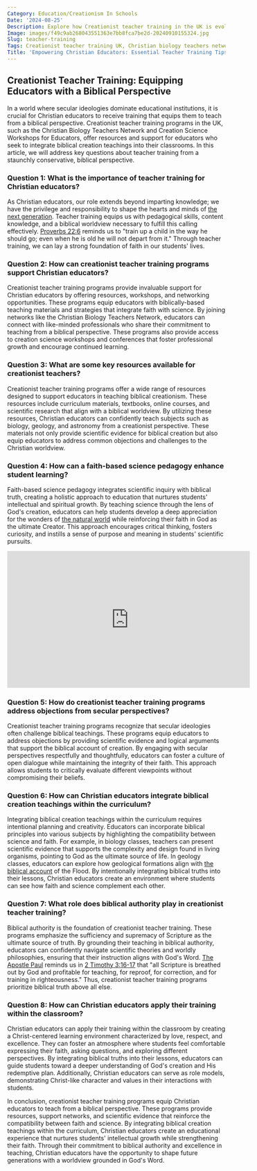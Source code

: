 ```yaml
---
Category: Education/Creationism In Schools
Date: '2024-08-25'
Description: Explore how Creationist teacher training in the UK is evolving with the Christian Biology Teachers Network. Discover insights into Creation science workshops, biblical teaching resources, and faith-based pedagogy for educators in this specialized field.
Image: images/f49c9ab268043551363e7bb8fca7be2d-20240910155324.jpg
Slug: teacher-training
Tags: Creationist teacher training UK, Christian biology teachers network, Creation science workshops educators, Biblical creation teaching resources, Faith-based science pedagogy
Title: 'Empowering Christian Educators: Essential Teacher Training Tips'
---
```


## Creationist Teacher Training: Equipping Educators with a Biblical Perspective

In a world where secular ideologies dominate educational institutions, it is crucial for Christian educators to receive training that equips them to teach from a biblical perspective. Creationist teacher training programs in the UK, such as the Christian Biology Teachers Network and Creation Science Workshops for Educators, offer resources and support for educators who seek to integrate biblical creation teachings into their classrooms. In this article, we will address key questions about teacher training from a staunchly conservative, biblical perspective.

### Question 1: What is the importance of teacher training for Christian educators?

As Christian educators, our role extends beyond imparting knowledge; we have the privilege and responsibility to shape the hearts and minds of [the next generation](/parental-rights). Teacher training equips us with pedagogical skills, content knowledge, and a biblical worldview necessary to fulfill this calling effectively. [Proverbs 22:6](https://www.bibleref.com/Proverbs/22/Proverbs-22-6.html) reminds us to "train up a child in the way he should go; even when he is old he will not depart from it." Through teacher training, we can lay a strong foundation of faith in our students' lives.

### Question 2: How can creationist teacher training programs support Christian educators?

Creationist teacher training programs provide invaluable support for Christian educators by offering resources, workshops, and networking opportunities. These programs equip educators with biblically-based teaching materials and strategies that integrate faith with science. By joining networks like the Christian Biology Teachers Network, educators can connect with like-minded professionals who share their commitment to teaching from a biblical perspective. These programs also provide access to creation science workshops and conferences that foster professional growth and encourage continued learning.

### Question 3: What are some key resources available for creationist teachers?

Creationist teacher training programs offer a wide range of resources designed to support educators in teaching biblical creationism. These resources include curriculum materials, textbooks, online courses, and scientific research that align with a biblical worldview. By utilizing these resources, Christian educators can confidently teach subjects such as biology, geology, and astronomy from a creationist perspective. These materials not only provide scientific evidence for biblical creation but also equip educators to address common objections and challenges to the Christian worldview.

### Question 4: How can a faith-based science pedagogy enhance student learning?

Faith-based science pedagogy integrates scientific inquiry with biblical truth, creating a holistic approach to education that nurtures students' intellectual and spiritual growth. By teaching science through the lens of God's creation, educators can help students develop a deep appreciation for the wonders of [the natural world](/scientific-research-creationism) while reinforcing their faith in God as the ultimate Creator. This approach encourages critical thinking, fosters curiosity, and instills a sense of purpose and meaning in students' scientific pursuits.


<iframe width="560" height="315" src="https://www.youtube.com/embed/zNivNycOQI8" frameborder="0" allow="autoplay; encrypted-media" allowfullscreen></iframe>


### Question 5: How do creationist teacher training programs address objections from secular perspectives?

Creationist teacher training programs recognize that secular ideologies often challenge biblical teachings. These programs equip educators to address objections by providing scientific evidence and logical arguments that support the biblical account of creation. By engaging with secular perspectives respectfully and thoughtfully, educators can foster a culture of open dialogue while maintaining the integrity of their faith. This approach allows students to critically evaluate different viewpoints without compromising their beliefs.

### Question 6: How can Christian educators integrate biblical creation teachings within the curriculum?

Integrating biblical creation teachings within the curriculum requires intentional planning and creativity. Educators can incorporate biblical principles into various subjects by highlighting the compatibility between science and faith. For example, in biology classes, teachers can present scientific evidence that supports the complexity and design found in living organisms, pointing to God as the ultimate source of life. In geology classes, educators can explore how geological formations align with [the biblical account](/scientific-research-creationism) of the Flood. By intentionally integrating biblical truths into their lessons, Christian educators create an environment where students can see how faith and science complement each other.

### Question 7: What role does biblical authority play in creationist teacher training?

Biblical authority is the foundation of creationist teacher training. These programs emphasize the sufficiency and supremacy of Scripture as the ultimate source of truth. By grounding their teaching in biblical authority, educators can confidently navigate scientific theories and worldly philosophies, ensuring that their instruction aligns with God's Word. [The Apostle Paul](/debunking-5-common-myths-about-christianity) reminds us in [2 Timothy 3:16-17](https://www.bibleref.com/2-Timothy/3/2-Timothy-3-16.html) that "all Scripture is breathed out by God and profitable for teaching, for reproof, for correction, and for training in righteousness." Thus, creationist teacher training programs prioritize biblical truth above all else.

### Question 8: How can Christian educators apply their training within the classroom?

Christian educators can apply their training within the classroom by creating a Christ-centered learning environment characterized by love, respect, and excellence. They can foster an atmosphere where students feel comfortable expressing their faith, asking questions, and exploring different perspectives. By integrating biblical truths into their lessons, educators can guide students toward a deeper understanding of God's creation and His redemptive plan. Additionally, Christian educators can serve as role models, demonstrating Christ-like character and values in their interactions with students.

In conclusion, creationist teacher training programs equip Christian educators to teach from a biblical perspective. These programs provide resources, support networks, and scientific evidence that reinforce the compatibility between faith and science. By integrating biblical creation teachings within the curriculum, Christian educators create an educational experience that nurtures students' intellectual growth while strengthening their faith. Through their commitment to biblical authority and excellence in teaching, Christian educators have the opportunity to shape future generations with a worldview grounded in God's Word.